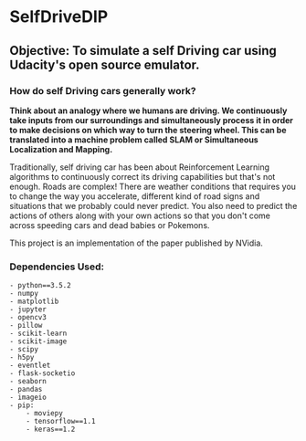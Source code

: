 # SelfDriveDIP

## Objective: To simulate a self Driving car using Udacity's open source emulator.

### How do self Driving cars generally work?

**Think about an analogy where we humans are driving. We continuously take inputs from our surroundings and simultaneously process it in order to make decisions on which way to turn the steering wheel.
This can be translated into a machine problem called SLAM or Simultaneous Localization and Mapping.**

Traditionally, self driving car has been about Reinforcement Learning algorithms to continuously correct its driving capabilities but that's not enough. Roads are complex! There are weather conditions that requires you to change the way you accelerate, different kind of road signs and situations that we probably could never predict.
You also need to predict the actions of others along with your own actions so that you don't come across speeding cars and dead babies or Pokemons.

This project is an implementation of the paper published by NVidia.

### Dependencies Used:
    - python==3.5.2
    - numpy
    - matplotlib
    - jupyter
    - opencv3
    - pillow
    - scikit-learn
    - scikit-image
    - scipy
    - h5py
    - eventlet
    - flask-socketio
    - seaborn
    - pandas
    - imageio
    - pip:
        - moviepy
        - tensorflow==1.1
        - keras==1.2
